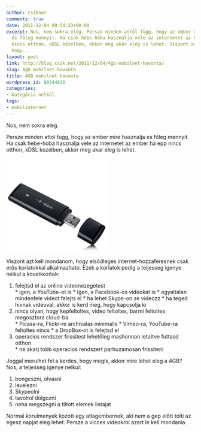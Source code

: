 ```yaml
---
author: csiknor
comments: true
date: 2011-12-04 09:54:23+00:00
excerpt: Nos, nem sokra elég. Persze minden attól függ, hogy az ember mire használja
  és főleg mennyit. Ha csak hébe-hóba használja vele az internetet az ember ha épp
  nincs otthon, xDSL közelben, akkor még akár elég is lehet. Viszont azt kell mondanom,
  hogy...
layout: post
link: http://blog.csik.net/2011/12/04/4gb-mobilnet-havonta/
slug: 4gb-mobilnet-havonta
title: 4GB mobilnet havonta
wordpress_id: 80344836
categories:
- Kategória nélkül
tags:
- mobilinternet
---
```


Nos, nem sokra eleg.

Persze minden attol fugg, hogy az ember mire hasznalja es főleg mennyit. Ha csak hebe-hoba hasznalja vele az internetet az ember ha epp nincs otthon, xDSL kozelben, akkor meg akar eleg is lehet.

![E1750](/images/e1750-jpeg-scaled500.jpg)

Viszont azt kell mondanom, hogy elsődleges internet-hozzaferesnek csak erős korlatokkal alkalmazhato. Ezek a korlatok pedig a teljesseg igenye nelkul a kovetkezőek:

  1. felejtsd el az online videonezegetest   
    * igen, a YouTube-ot is
    * igen, a Facebook-os videokat is
    * egyaltalan mindenfele videot felejts el
    * ha lehet Skype-on se videozz
    * ha teged hivnak videoval, akkor is kerd meg, hogy kapcsolja ki
  2. nincs olyan, hogy kepfeltoltes, video feltoltes, barmi feltoltes megosztora cloud-ba   
    * Picasa-ra, Flickr-re archivalas minimalis
    * Vimeo-ra, YouTube-ra feltoltes nincs
    * a DropBox-ot is felejtsd el
  3. operacios rendszer frissitest lehetőleg mashonnan letoltve futtasd otthon   
    * ne akarj tobb operacios rendszert parhuzamosan frissiteni

Joggal merulhet fel a kerdes, hogy megis, akkor mire lehet eleg a 4GB? Nos, a teljesseg igenye nelkul:

  1. bongeszni, olvasni
  2. levelezni
  3. Skypeolni
  4. tavolrol dolgozni
  5. neha megszegni a tiltott elemek listajat

Normal korulmenyek kozott egy atlagembernek, aki nem a gep előtt tolti az egesz napjat eleg lehet. Persze a vicces videokrol azert le kell mondania.
